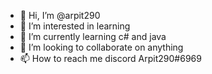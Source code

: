 - 👋 Hi, I’m @arpit290
- 👀 I’m interested in learning
- 🌱 I’m currently learning c# and java
- 💞️ I’m looking to collaborate on anything
- 📫 How to reach me discord Arpit290#6969

<!---
arpit290/arpit290 is a ✨ special ✨ repository because its `README.md` (this file) appears on your GitHub profile.
You can click the Preview link to take a look at your changes.
--->
